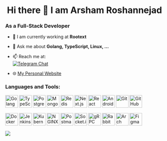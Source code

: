 <div align="center">
  <h1>Hi there 👋 I am Arsham Roshannejad</h1>
</div>

### As a Full-Stack Developer

- 🔭 I am currently working at **Rootext**  
- 💬 Ask me about **Golang, TypeScript, Linux, ...**  
- 📫 Reach me at:  
<a href="https://t.me/arshamroshannejad"><img alt="Telegram Chat" src="https://img.shields.io/badge/Telegram-Chat-blue?logo=telegram&labelColor=gray"></a>  

- 🌐 [My Personal Website](https://arshamroshannejad.ir)

### Languages and Tools:
<p align="left">
  <a href="https://golang.org/" target="_blank"><img src="https://www.vectorlogo.zone/logos/golang/golang-icon.svg" alt="Golang" width="40" height="40"/></a>
  <a href="https://www.typescriptlang.org/" target="_blank"><img src="https://www.vectorlogo.zone/logos/typescriptlang/typescriptlang-icon.svg" alt="TypeScript" width="40" height="40"/></a>
  <a href="https://www.postgresql.org/" target="_blank"><img src="https://www.vectorlogo.zone/logos/postgresql/postgresql-icon.svg" alt="PostgreSQL" width="40" height="40"/></a>
  <a href="https://www.mongodb.com/" target="_blank"><img src="https://www.vectorlogo.zone/logos/mongodb/mongodb-icon.svg" alt="MongoDB" width="40" height="40"/></a>
  <a href="https://redis.io/" target="_blank"><img src="https://www.vectorlogo.zone/logos/redis/redis-icon.svg" alt="Redis" width="40" height="40"/></a>
  <a href="https://nextjs.org/" target="_blank"><img src="https://www.vectorlogo.zone/logos/nextjs/nextjs-icon.svg" alt="Next.js" width="40" height="40"/></a>
  <a href="https://react.dev/" target="_blank"><img src="https://www.vectorlogo.zone/logos/reactjs/reactjs-icon.svg" alt="React" width="40" height="40"/></a>
  <a href="https://developer.android.com" target="_blank"><img src="https://www.vectorlogo.zone/logos/android/android-icon.svg" alt="Android" width="40" height="40"/></a>
  <a href="https://git-scm.com/" target="_blank"><img src="https://www.vectorlogo.zone/logos/git-scm/git-scm-icon.svg" alt="Git" width="40" height="40"/></a>
  <a href="https://github.com/" target="_blank"><img src="https://www.vectorlogo.zone/logos/github/github-icon.svg" alt="GitHub" width="40" height="40"/></a>
  
  <a href="https://www.docker.com/" target="_blank"><img src="https://www.vectorlogo.zone/logos/docker/docker-icon.svg" alt="Docker" width="40" height="40"/></a>
  <a href="https://www.jenkins.io/" target="_blank"><img src="https://www.vectorlogo.zone/logos/jenkins/jenkins-icon.svg" alt="Jenkins" width="40" height="40"/></a>
  <a href="https://kubernetes.io/" target="_blank"><img src="https://www.vectorlogo.zone/logos/kubernetes/kubernetes-icon.svg" alt="Kubernetes" width="40" height="40"/></a>
  <a href="https://www.nginx.com/" target="_blank"><img src="https://www.vectorlogo.zone/logos/nginx/nginx-icon.svg" alt="NGINX" width="40" height="40"/></a>
  <a href="https://www.postman.com/" target="_blank"><img src="https://www.vectorlogo.zone/logos/getpostman/getpostman-icon.svg" alt="Postman" width="40" height="40"/></a>
  <a href="https://socket.io/" target="_blank"><img src="https://www.vectorlogo.zone/logos/socketio/socketio-icon.svg" alt="Socket.io" width="40" height="40"/></a>
  <a href="https://grpc.io/" target="_blank"><img src="https://www.vectorlogo.zone/logos/grpcio/grpcio-icon.svg" alt="gRPC" width="40" height="40"/></a>
  <a href="https://www.rabbitmq.com/" target="_blank"><img src="https://www.vectorlogo.zone/logos/rabbitmq/rabbitmq-icon.svg" alt="RabbitMQ" width="40" height="40"/></a>
  <a href="https://archlinux.org/" target="_blank"><img src="https://www.vectorlogo.zone/logos/archlinux/archlinux-icon.svg" alt="Arch Linux" width="40" height="40"/></a>
  <a href="https://www.figma.com/" target="_blank"><img src="https://www.vectorlogo.zone/logos/figma/figma-icon.svg" alt="Figma" width="40" height="40"/></a>
</p>

<picture>
  <source
    srcset="https://github-readme-stats.vercel.app/api?username=arshamroshannejad&show_icons=true&theme=dracula"
    media="(prefers-color-scheme: dark)"
  />
  <source
    srcset="https://github-readme-stats.vercel.app/api?username=arshamroshannejad&show_icons=true"
    media="(prefers-color-scheme: light), (prefers-color-scheme: no-preference)"
  />
  <img src="https://github-readme-stats.vercel.app/api?username=arshamroshannejad&show_icons=true" />
</picture>

